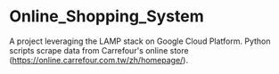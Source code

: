 # Online_Shopping_System
A project leveraging the LAMP stack on Google Cloud Platform. Python scripts scrape data from Carrefour's online store (https://online.carrefour.com.tw/zh/homepage/). 
